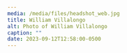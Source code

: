 ```yaml
---
media: /media/files/headshot_web.jpg
title: William Villalongo
alt: Photo of William Villalongo
caption: ""
date: 2023-09-12T12:58:00-0500
---
```

